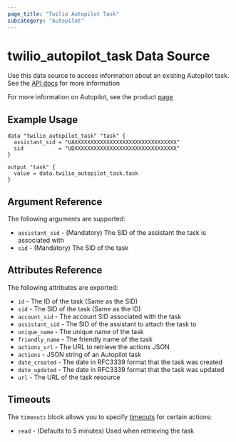 ```yaml
---
page_title: "Twilio Autopilot Task"
subcategory: "Autopilot"
---
```


# twilio_autopilot_task Data Source

Use this data source to access information about an existing Autopilot task. See the [API docs](https://www.twilio.com/docs/autopilot/api/task) for more information

For more information on Autopilot, see the product [page](https://www.twilio.com/autopilot)

## Example Usage

```hcl
data "twilio_autopilot_task" "task" {
  assistant_sid = "UAXXXXXXXXXXXXXXXXXXXXXXXXXXXXXXXX"
  sid           = "UDXXXXXXXXXXXXXXXXXXXXXXXXXXXXXXXX"
}

output "task" {
  value = data.twilio_autopilot_task.task
}
```

## Argument Reference

The following arguments are supported:

- `assistant_sid` - (Mandatory) The SID of the assistant the task is associated with
- `sid` - (Mandatory) The SID of the task

## Attributes Reference

The following attributes are exported:

- `id` - The ID of the task (Same as the SID)
- `sid` - The SID of the task (Same as the ID)
- `account_sid` - The account SID associated with the task
- `assistant_sid` - The SID of the assistant to attach the task to
- `unique_name` - The unique name of the task
- `friendly_name` - The friendly name of the task
- `actions_url` - The URL to retrieve the actions JSON
- `actions` - JSON string of an Autopilot task
- `date_created` - The date in RFC3339 format that the task was created
- `date_updated` - The date in RFC3339 format that the task was updated
- `url` - The URL of the task resource

## Timeouts

The `timeouts` block allows you to specify [timeouts](https://www.terraform.io/docs/configuration/resources.html#timeouts) for certain actions:

- `read` - (Defaults to 5 minutes) Used when retrieving the task
